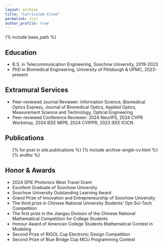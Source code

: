 ```yaml
---
layout: archive
title: "Curriculum Vitae"
permalink: /cv/
author_profile: true
---
```


{% include base_path %}

Education
-----
* B.S. in Telecommunication Engineering, Soochow University, 2019-2023
* PhD in Biomedical Engineering, University of Pittsburgh & UPMC, 2023-present

Extramural Services
-----
* Peer-reviewed Journal Reviewer: Information Science, Biomedical Optics Express, Journal of Biomedical Optics, Applied Optics, Measurement Science and Technology, Optical Engineering
* Peer-reviewed Conference Reviewer: 2024 NeurIPS, 2024 CVPR Workshop, 2024 IEEE MIPR, 2024 CVIPPR, 2023 IEEE ICICN

Publications
-----
  <ul>{% for post in site.publications %}
    {% include archive-single-cv.html %}
  {% endfor %}</ul>

Honor & Awards
-----
* 2024 SPIE Photonics West Travel Grant
* Excellent Graduate of Soochow University
* Soochow University Outstanding Learning Award
* Grand Prize of Innovation and Entrepreneurship of Soochow University
* The third prize in Chinese National University Students’ Opt-Sci-Tech Competition
* The first prize in the Jiangsu Division of the Chinese National Mathematical Competition for College Students
* Honour Award of American College Students Mathematical Contest in Modeling
* Second Prize of RIGOL Cup Electronic Design Competition
* Second Prize of Blue Bridge Cup MCU Programming Contest

